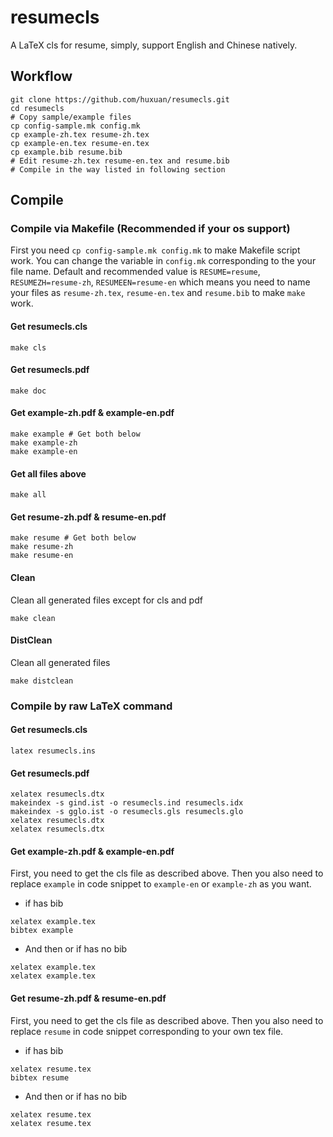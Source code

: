 # resumecls

A LaTeX cls for resume, simply, support English and Chinese natively.

## Workflow

```shell
git clone https://github.com/huxuan/resumecls.git
cd resumecls
# Copy sample/example files
cp config-sample.mk config.mk
cp example-zh.tex resume-zh.tex
cp example-en.tex resume-en.tex
cp example.bib resume.bib
# Edit resume-zh.tex resume-en.tex and resume.bib
# Compile in the way listed in following section
```
## Compile

### Compile via Makefile (Recommended if your os support)
First you need `cp config-sample.mk config.mk` to make Makefile script work.
You can change the variable in `config.mk` corresponding to the your file name.
Default and recommended value is `RESUME=resume`, `RESUMEZH=resume-zh`,
`RESUMEEN=resume-en` which means you need to name your files as
`resume-zh.tex`, `resume-en.tex` and `resume.bib` to make `make` work.

#### Get resumecls.cls
```shell
make cls
```

#### Get resumecls.pdf
```shell
make doc
```

#### Get example-zh.pdf & example-en.pdf
```shell
make example # Get both below
make example-zh
make example-en
```

#### Get all files above
```shell
make all
```

#### Get resume-zh.pdf & resume-en.pdf
```shell
make resume # Get both below
make resume-zh
make resume-en
```

#### Clean
Clean all generated files except for cls and pdf
```shell
make clean
```

#### DistClean
Clean all generated files
```shell
make distclean
```

### Compile by raw LaTeX command

#### Get resumecls.cls
```shell
latex resumecls.ins
```

#### Get resumecls.pdf
```shell
xelatex resumecls.dtx
makeindex -s gind.ist -o resumecls.ind resumecls.idx
makeindex -s gglo.ist -o resumecls.gls resumecls.glo
xelatex resumecls.dtx
xelatex resumecls.dtx
```

#### Get example-zh.pdf & example-en.pdf
First, you need to get the cls file as described above.
Then you also need to replace `example` in code snippet
to `example-en` or `example-zh` as you want.

- if has bib
```shell
xelatex example.tex
bibtex example
```

- And then or if has no bib
```shell
xelatex example.tex
xelatex example.tex
```

#### Get resume-zh.pdf & resume-en.pdf
First, you need to get the cls file as described above.
Then you also need to replace `resume` in code snippet
corresponding to your own tex file.

- if has bib
```shell
xelatex resume.tex
bibtex resume
```

- And then or if has no bib
```shell
xelatex resume.tex
xelatex resume.tex
```
